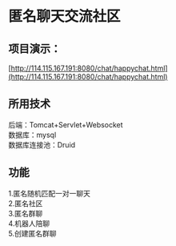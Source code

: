 # 匿名聊天交流社区

## 项目演示：  
[http://114.115.167.191:8080/chat/happychat.html](http://114.115.167.191:8080/chat/happychat.html)

## 所用技术  
后端：Tomcat+Servlet+Websocket  
数据库：mysql  
数据库连接池：Druid

## 功能  
1.匿名随机匹配一对一聊天  
2.匿名社区  
3.匿名群聊  
4.机器人陪聊  
5.创建匿名群聊
